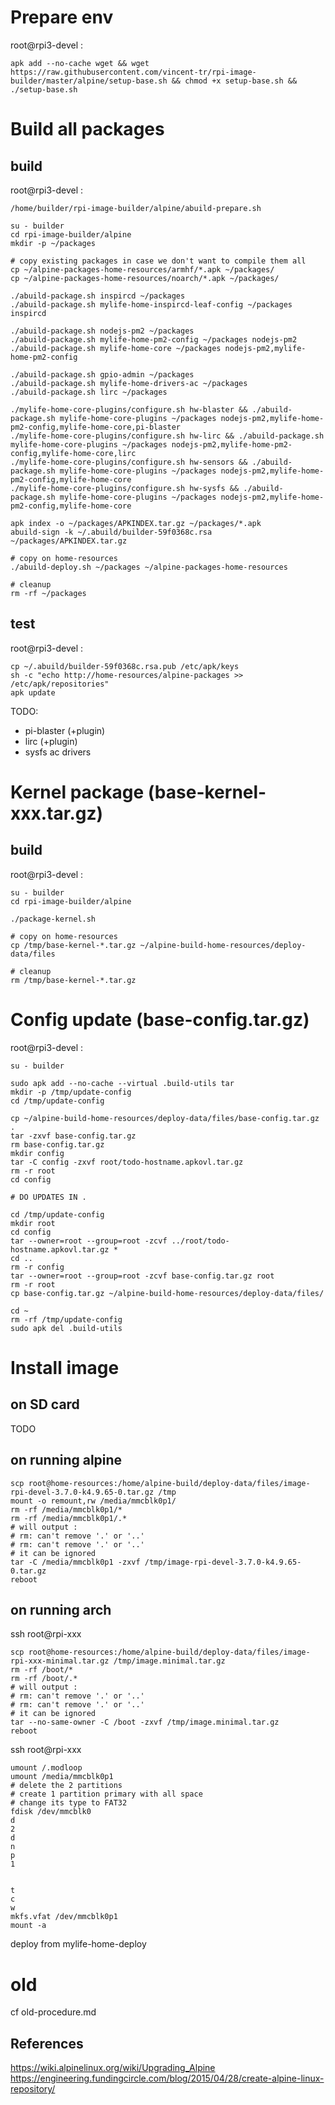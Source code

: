 # Prepare env

root@rpi3-devel :
```
apk add --no-cache wget && wget https://raw.githubusercontent.com/vincent-tr/rpi-image-builder/master/alpine/setup-base.sh && chmod +x setup-base.sh && ./setup-base.sh
```

# Build all packages

## build

root@rpi3-devel :
```
/home/builder/rpi-image-builder/alpine/abuild-prepare.sh

su - builder
cd rpi-image-builder/alpine
mkdir -p ~/packages

# copy existing packages in case we don't want to compile them all
cp ~/alpine-packages-home-resources/armhf/*.apk ~/packages/
cp ~/alpine-packages-home-resources/noarch/*.apk ~/packages/

./abuild-package.sh inspircd ~/packages
./abuild-package.sh mylife-home-inspircd-leaf-config ~/packages inspircd

./abuild-package.sh nodejs-pm2 ~/packages
./abuild-package.sh mylife-home-pm2-config ~/packages nodejs-pm2
./abuild-package.sh mylife-home-core ~/packages nodejs-pm2,mylife-home-pm2-config

./abuild-package.sh gpio-admin ~/packages
./abuild-package.sh mylife-home-drivers-ac ~/packages
./abuild-package.sh lirc ~/packages

./mylife-home-core-plugins/configure.sh hw-blaster && ./abuild-package.sh mylife-home-core-plugins ~/packages nodejs-pm2,mylife-home-pm2-config,mylife-home-core,pi-blaster
./mylife-home-core-plugins/configure.sh hw-lirc && ./abuild-package.sh mylife-home-core-plugins ~/packages nodejs-pm2,mylife-home-pm2-config,mylife-home-core,lirc
./mylife-home-core-plugins/configure.sh hw-sensors && ./abuild-package.sh mylife-home-core-plugins ~/packages nodejs-pm2,mylife-home-pm2-config,mylife-home-core
./mylife-home-core-plugins/configure.sh hw-sysfs && ./abuild-package.sh mylife-home-core-plugins ~/packages nodejs-pm2,mylife-home-pm2-config,mylife-home-core

apk index -o ~/packages/APKINDEX.tar.gz ~/packages/*.apk
abuild-sign -k ~/.abuild/builder-59f0368c.rsa ~/packages/APKINDEX.tar.gz

# copy on home-resources
./abuild-deploy.sh ~/packages ~/alpine-packages-home-resources

# cleanup
rm -rf ~/packages
```

## test

root@rpi3-devel :
```
cp ~/.abuild/builder-59f0368c.rsa.pub /etc/apk/keys
sh -c "echo http://home-resources/alpine-packages >> /etc/apk/repositories"
apk update
```

TODO:
 - pi-blaster (+plugin)
 - lirc (+plugin)
 - sysfs ac drivers

# Kernel package (base-kernel-xxx.tar.gz)

## build

root@rpi3-devel :
```
su - builder
cd rpi-image-builder/alpine

./package-kernel.sh

# copy on home-resources
cp /tmp/base-kernel-*.tar.gz ~/alpine-build-home-resources/deploy-data/files

# cleanup
rm /tmp/base-kernel-*.tar.gz
```

# Config update (base-config.tar.gz)

root@rpi3-devel :
```
su - builder

sudo apk add --no-cache --virtual .build-utils tar
mkdir -p /tmp/update-config
cd /tmp/update-config

cp ~/alpine-build-home-resources/deploy-data/files/base-config.tar.gz .
tar -zxvf base-config.tar.gz
rm base-config.tar.gz
mkdir config
tar -C config -zxvf root/todo-hostname.apkovl.tar.gz
rm -r root
cd config

# DO UPDATES IN .

cd /tmp/update-config
mkdir root
cd config
tar --owner=root --group=root -zcvf ../root/todo-hostname.apkovl.tar.gz *
cd ..
rm -r config
tar --owner=root --group=root -zcvf base-config.tar.gz root
rm -r root
cp base-config.tar.gz ~/alpine-build-home-resources/deploy-data/files/

cd ~
rm -rf /tmp/update-config
sudo apk del .build-utils
```

# Install image

## on SD card

TODO

## on running alpine

```
scp root@home-resources:/home/alpine-build/deploy-data/files/image-rpi-devel-3.7.0-k4.9.65-0.tar.gz /tmp
mount -o remount,rw /media/mmcblk0p1/
rm -rf /media/mmcblk0p1/*
rm -rf /media/mmcblk0p1/.*
# will output :
# rm: can't remove '.' or '..'
# rm: can't remove '.' or '..'
# it can be ignored
tar -C /media/mmcblk0p1 -zxvf /tmp/image-rpi-devel-3.7.0-k4.9.65-0.tar.gz
reboot
```

## on running arch

ssh root@rpi-xxx
```
scp root@home-resources:/home/alpine-build/deploy-data/files/image-rpi-xxx-minimal.tar.gz /tmp/image.minimal.tar.gz
rm -rf /boot/*
rm -rf /boot/.*
# will output :
# rm: can't remove '.' or '..'
# rm: can't remove '.' or '..'
# it can be ignored
tar --no-same-owner -C /boot -zxvf /tmp/image.minimal.tar.gz
reboot
```

ssh root@rpi-xxx
```
umount /.modloop
umount /media/mmcblk0p1
# delete the 2 partitions
# create 1 partition primary with all space
# change its type to FAT32
fdisk /dev/mmcblk0
d
2
d
n
p
1


t
c
w
mkfs.vfat /dev/mmcblk0p1
mount -a
```

deploy from mylife-home-deploy

# old

cf old-procedure.md

## References

https://wiki.alpinelinux.org/wiki/Upgrading_Alpine
https://engineering.fundingcircle.com/blog/2015/04/28/create-alpine-linux-repository/